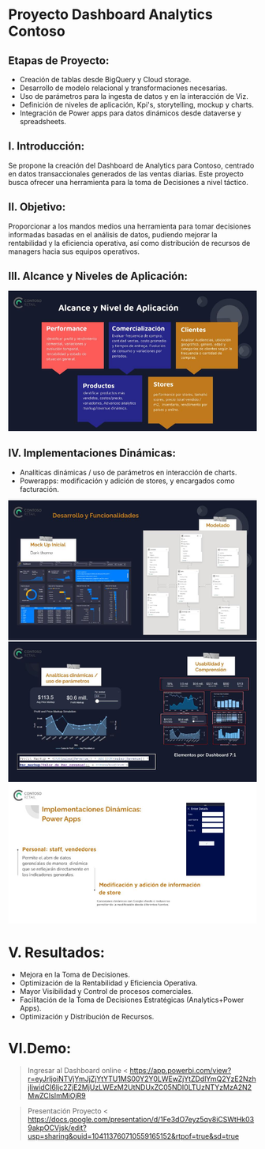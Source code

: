 # Proyecto Dashboard Analytics Contoso

## Etapas de Proyecto:
- Creación de tablas desde BigQuery y Cloud storage.
- Desarrollo de modelo relacional y transformaciones necesarias.
- Uso de parámetros para la ingesta de datos y en la interacción de Viz.
- Definición de niveles de aplicación, Kpi's, storytelling, mockup y charts.
- Integración de Power apps para datos dinámicos desde dataverse y spreadsheets.
 
## I. Introducción:
Se propone la creación del Dashboard de Analytics para Contoso, centrado en datos transaccionales generados de las ventas diarias.
Este proyecto busca ofrecer una herramienta para la toma de Decisiones a nivel táctico.

## II. Objetivo:
Proporcionar a los mandos medios una herramienta para tomar decisiones informadas basadas 
en el análisis de datos, pudiendo mejorar la rentabilidad y la eficiencia operativa, así como distribución de recursos de managers hacia sus equipos operativos.

## III. Alcance y Niveles de Aplicación:

![name-of-you-image](https://github.com/matifrank/MH_bootcamp_Project/blob/main/4.jpg)

## IV. Implementaciones Dinámicas:
- Analíticas dinámicas / uso de parámetros en interacción de charts.
- Powerapps: modificación y adición de stores, y encargados como facturación.

![name-of-you-image](https://github.com/matifrank/MH_bootcamp_Project/blob/main/1.jpg)
![name-of-you-image](https://github.com/matifrank/MH_bootcamp_Project/blob/main/2.jpg)
![name-of-you-image](https://github.com/matifrank/MH_bootcamp_Project/blob/main/3.jpg)

# V. Resultados:
- Mejora en la Toma de Decisiones.
- Optimización de la Rentabilidad y Eficiencia Operativa.
- Mayor Visibilidad y Control de procesos comerciales.
- Facilitación de la Toma de Decisiones Estratégicas (Analytics+Power Apps).
- Optimización  y Distribución de Recursos.

# VI.Demo:
> Ingresar al Dashboard online <
https://app.powerbi.com/view?r=eyJrIjoiNTVjYmJjZjYtYTU1MS00Y2Y0LWEwZjYtZDdlYmQ2YzE2NzhjIiwidCI6Ijc2ZjE2MjUzLWEzM2UtNDUxZC05NDI0LTUzNTYzMzA2N2MwZCIsImMiOjR9

> Presentación Proyecto <
https://docs.google.com/presentation/d/1Fe3dO7eyz5qv8iCSWtHk039akpOCVjsk/edit?usp=sharing&ouid=104113760710559165152&rtpof=true&sd=true
 
